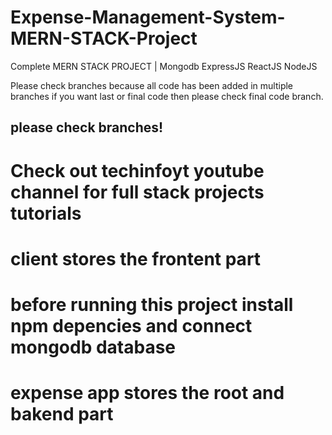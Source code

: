 # Expense-Management-System-MERN-STACK-Project
Complete MERN STACK PROJECT | Mongodb ExpressJS ReactJS NodeJS

Please check branches because all code has been added in multiple branches if you want last or final code then please check final code branch.

## please check branches!

# Check out techinfoyt youtube channel for full stack projects tutorials
# client stores the frontent part 
# before running this project install npm depencies and connect mongodb database 
# expense app stores the root and bakend part 
